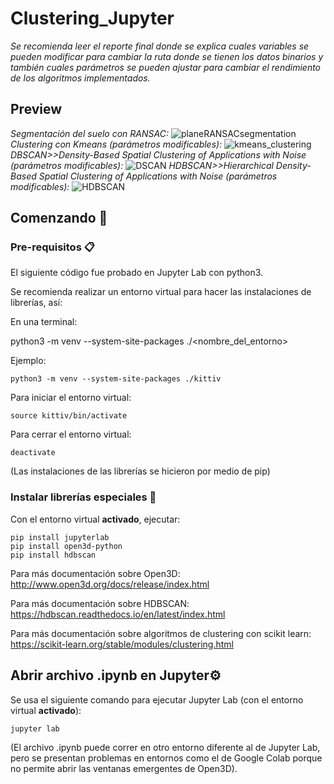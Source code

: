 # Clustering_Jupyter

_Se recomienda leer el reporte final donde se explica cuales variables se pueden modificar para cambiar la ruta donde se tienen los datos binarios y también cuales parámetros se pueden ajustar para cambiar el rendimiento de los algoritmos implementados._

## Preview
*Segmentación del suelo con RANSAC:*
![planeRANSACsegmentation](https://user-images.githubusercontent.com/55366335/96387537-67c27400-1168-11eb-8265-4cdff214bdf6.png)
*Clustering con Kmeans (parámetros modificables):*
![kmeans_clustering](https://user-images.githubusercontent.com/55366335/96387596-e9b29d00-1168-11eb-995c-6437453a690c.png)
*DBSCAN>>Density-Based Spatial Clustering of Applications with Noise (parámetros modificables):*
![DSCAN](https://user-images.githubusercontent.com/55366335/96387680-97be4700-1169-11eb-93bc-6a25652abb95.png)
*HDBSCAN>>Hierarchical Density-Based Spatial Clustering of Applications with Noise (parámetros modificables):*
![HDBSCAN](https://user-images.githubusercontent.com/55366335/96387754-1b783380-116a-11eb-88a6-f4885f5f4c78.png)

## Comenzando 🚀

### Pre-requisitos 📋
  El siguiente código fue probado en Jupyter Lab con python3.
  
  Se recomienda realizar un entorno virtual para hacer las instalaciones de librerías, así:
  
  En una terminal:
  
  python3 -m venv --system-site-packages ./<nombre_del_entorno>
 
  
  Ejemplo:
```
python3 -m venv --system-site-packages ./kittiv
 ```  
   
   Para iniciar el entorno virtual:
   
```
source kittiv/bin/activate
 ```  
   
   Para cerrar el entorno virtual:
   
 ```
deactivate
 ```  
        
  (Las instalaciones de las librerías se hicieron por medio de pip)
 
### Instalar librerías especiales 🔧

Con el entorno virtual **activado**, ejecutar:
```
pip install jupyterlab
pip install open3d-python
pip install hdbscan
```

Para más documentación sobre Open3D: http://www.open3d.org/docs/release/index.html

Para más documentación sobre HDBSCAN: https://hdbscan.readthedocs.io/en/latest/index.html

Para más documentación sobre algoritmos de clustering con scikit learn: https://scikit-learn.org/stable/modules/clustering.html

## Abrir archivo .ipynb en Jupyter⚙️

Se usa el siguiente comando para ejecutar Jupyter Lab (con el entorno virtual **activado**):
```
jupyter lab
```

(El archivo .ipynb puede correr en otro entorno diferente al de Jupyter Lab, pero se presentan problemas en entornos como el de Google Colab porque no permite abrir las ventanas emergentes de Open3D).
